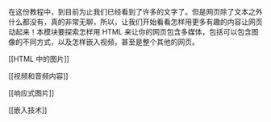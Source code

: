 在这份教程中，到目前为止我们已经看到了许多的文字了。但是网页除了文本之外什么都没有，真的非常无聊，所以，让我们开始看看怎样用更多有趣的内容让网页动起来！本模块要探索怎样用 HTML 来让你的网页包含多媒体，包括可以包含图像的不同方式，以及怎样嵌入视频，甚至是整个其他的网页。

[[HTML 中的图片]]

[[视频和音频内容]]

[[响应式图片]]

[[嵌入技术]]